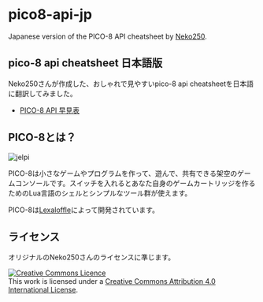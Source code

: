 # pico8-api-jp

Japanese version of the PICO-8 API cheatsheet by [Neko250](https://github.com/Neko250/pico8-api).

## pico-8 api cheatsheet 日本語版

Neko250さんが作成した、おしゃれで見やすいpico-8 api cheatsheetを日本語に翻訳してみました。

- [PICO-8 API 早見表](https://kitao.github.io/pico8-api-jp/)

## PICO-8とは？

![jelpi](https://raw.githubusercontent.com/Neko250/pico8-api/gh-pages/img/p8_jelpi.gif)

PICO-8は小さなゲームやプログラムを作って、遊んで、共有できる架空のゲームコンソールです。スイッチを入れるとあなた自身のゲームカートリッジを作るためのLua言語のシェルとシンプルなツール群が使えます。　

PICO-8は[Lexaloffle](https://www.lexaloffle.com/)によって開発されています。

## ライセンス

オリジナルのNeko250さんのライセンスに準じます。

<a rel="license" href="http://creativecommons.org/licenses/by/4.0/"><img alt="Creative Commons Licence" style="border-width:0" src="https://i.creativecommons.org/l/by/4.0/88x31.png" /></a><br />This work is licensed under a <a rel="license" href="http://creativecommons.org/licenses/by/4.0/">Creative Commons Attribution 4.0 International License</a>.
